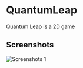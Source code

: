 # QuantumLeap
Quantum Leap is a 2D game

## Screenshots

![Screenshots 1](https://raw.githubusercontent.com/arunabhdas/quantumleap/main/screenshots/quantum_leap_1.png)


